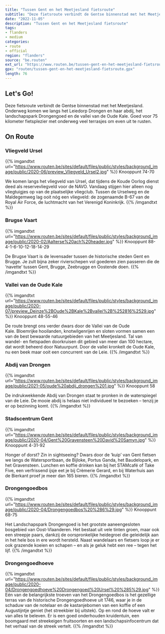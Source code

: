 ```yaml
---
title: "Tussen Gent en het Meetjesland fietsroute"
subtitle: "Deze fietsroute verbindt de Gentse binnenstad met het Meetjesland"
date: "2022-11-05"
description: "Tussen Gent en het Meetjesland fietsroute"
tags:
- flanders
- medium
categories:
- route
- official
region: "flanders"
source: "be.routen"
ext_url: "https://www.routen.be/tussen-gent-en-het-meetjesland-fietsroute"
gpx: "routen/tussen-gent-en-het-meetjesland-fietsroute.gpx"
length: 76
---
```


## Let's Go!

Deze fietsroute verbindt de Gentse binnenstad met het Meetjesland. Onderweg komen we langs het Leiedorp Drongen en haar abdij, het landschapspark Drongengoed en de vallei van de Oude Kale. Goed voor 75 kilometer fietsplezier met onderweg veel terrasjes om even uit te rusten.

## On Route

### Vliegveld Ursel

{{% imgandtxt url="https://www.routen.be/sites/default/files/public/styles/background_image/public/2020-06/preview_Vliegveld_Ursel2.jpg" %}}
Knooppunt 74-70

We komen langs het vliegveld van Ursel, dat tijdens de Koude Oorlog dienst deed als reservevliegveld voor de NAVO. Vandaag stijgen hier alleen nog vliegtuigjes op van de plaatselijke vliegclub. Tussen de Urselweg en de Maldegemweg lag ooit nóg een vliegveld: de zogenaamde B-67 van de Royal Air Force, de luchtmacht van het Verenigd Koninkrijk.
{{% /imgandtxt %}}

### Brugse Vaart

{{% imgandtxt url="https://www.routen.be/sites/default/files/public/styles/background_image/public/2020-02/Aalterse%20ach%20header.jpg" %}}
Knooppunt 88-4-1-6-10-12-18-14-29

De Brugse Vaart is de levensader tussen de historische steden Gent en Brugge. Je zult bijna zeker rivierschepen vol goederen zien passeren die de ‘navette’ tussen Gent, Brugge, Zeebrugge en Oostende doen.
{{% /imgandtxt %}}

### Vallei van de Oude Kale

{{% imgandtxt url="https://www.routen.be/sites/default/files/public/styles/background_image/public/2020-07/preview_Deinze%2BOude%2BKale%2Bvallei%2B%252816%2529.jpg" %}}
Knooppunt 48-55-46

De route brengt ons verder dwars door de Vallei van de Oude Kale. Bloemrijke hooilanden, knotwilgenrijen en sloten vormen samen een van de best bewaarde natuurgebieden van het Meetjesland. Tal van wandel- en fietspaden doorkruisen dit gebied van meer dan 100 hectare, dat wordt beheerd door Natuurpunt. Door de vallei kronkelt de Oude Kale, nu een beek maar ooit een concurrent van de Leie.
{{% /imgandtxt %}}

### Abdij van Drongen

{{% imgandtxt url="https://www.routen.be/sites/default/files/public/styles/background_image/public/2021-05/oude%20abdij_drongen%201.jpg" %}}
Knooppunt 58

De indrukwekkende Abdij van Drongen staat te pronken in de waterspiegel van de Leie. De mooie abdij is helaas niet individueel te bezoeken – tenzij je er op bezinning komt.
{{% /imgandtxt %}}

### Stadscentrum Gent

{{% imgandtxt url="https://www.routen.be/sites/default/files/public/styles/background_image/public/2020-04/Gent%20Gravensteen%20David%20Samyn.jpg" %}}
Knooppunt 4-31-92

Honger of dorst? Zin in sightseeing? Dwars door de ‘kuip’ van Gent fietsen we langs de Watersportbaan, de Bijloke, Portus Ganda, het Baudelopark, en het Gravensteen. Lunchen en koffie drinken kan bij het STAMcafé of Take Five, een verfrissend ijsje eet je bij Crèmerie Gerard, en bij Waterhuis aan de Bierkant proef je meer dan 165 bieren.
{{% /imgandtxt %}}

### Drongengoedbos

{{% imgandtxt url="https://www.routen.be/sites/default/files/public/styles/background_image/public/2020-04/Drongengoedbos%20%286%29.jpg" %}}
Knooppunt 68-75

Het Landschapspark Drongengoed is het grootste aaneengesloten bosgebied van Oost-Vlaanderen. Het bestaat uit vele tinten groen, maar ook een streepje paars, dankzij de oorspronkelijke heidegroei die geleidelijk aan in het hele bos in ere wordt hersteld. Naast wandelaars en fietsers loop je er ook grazende koeien en schapen – en als je geluk hebt een ree – tegen het lijf.
{{% /imgandtxt %}}

### Drongengoedhoeve

{{% imgandtxt url="https://www.routen.be/sites/default/files/public/styles/background_image/public/2020-04/Drongengoedhoeve%20Drongengoed%20Ursel%20%285%29.jpg" %}}
Eén van de belangrijkste troeven van het Drongengoedbos is het gezellige terras van de historische Drongengoedhoeve uit 1746, waar je in de schaduw van de notelaar en de kastanjebomen van een koffie of een Augustijntje geniet (het streekbier bij uitstek). Op en rond de hoeve valt er van alles te beleven. Er is een goed onderhouden kruidentuin, een boomgaard met streekeigen fruitsoorten en een landschapsinfocentrum dat het verhaal van de streek vertelt.
{{% /imgandtxt %}}



